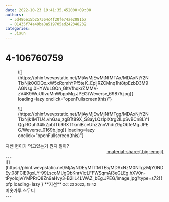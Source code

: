 ```yaml
---
date: 2022-10-23 19:41:35.452000+09:00
authors:
  - 5d486e15b257364c4f20fe74ae2081b7
  - 01435f74a49ba8a519705ad242348232
categories:
  - Jisun
---
```


# 4-106760759

<div class="post-container" markdown="1">
<div class="content-container md-sidebar__scrollwrap" markdown="1">


<figure markdown="1">
![](https://phinf.wevpstatic.net/MjAyMjEwMjNfMTAx/MDAxNjY2NTIxNjk0ODQx.xW5xRqmhYPf5teK_EpljRZCMnq1ht8tpEzbD3M9AGNsg.0HYWuLGQn_GltVfhqkrZMMV-zV4K9WuUtlvuMnWbppMg.JPEG/Weverse_69875.jpg){ loading=lazy onclick="openFullscreen(this)"}
</figure>

<figure markdown="1">
![](https://phinf.wevpstatic.net/MjAyMjEwMjNfMTgg/MDAxNjY2NTIxNjk1MTU4.vhGau_zgBTt89X_S8ayLQzlpIXtrg2lLpSvBCn8LY1Qg.ROuh34lkZpbtTb9RXT1kmlBceUhz2nnVhdiZ9gObfeMg.JPEG/Weverse_0169b.jpg){ loading=lazy onclick="openFullscreen(this)"}
</figure>
지쎈 헌이가 먹고있는거 뭔지 알아?

</div>
</div>

<div style="text-align: right;" markdown="1">
<a href="https://weverse.io/fromis9/fanpost/4-106760759" style="text-align: right;">:material-share:{.big-emoji}</a>
</div>
---

<div class="comments-container md-sidebar__scrollwrap" markdown="1">
<div class="comment" markdown="1">
<div class='id-container' markdown="1">
![](https://phinf.wevpstatic.net/MjAyNDEyMTlfMTE5/MDAxNzM0NTgzMjY0NDEy.08FClE9gxLY-99LscoMUgQbKnrVicLFFWSqmAi3eGLEg.hXV0n-tPyoIqjwYMPRrQ8Zn9aHvy3-B2llL4LWAZ_bEg.JPEG/image.jpg?type=s72){ pfp loading=lazy }
**<span class="artist">지선</span>** <small>Oct 23 2022, 19:42</small><br>
</div>
<div class='comment-body' markdown="1">
미숫가루 스무디
</div>
</div>
</div>
---
